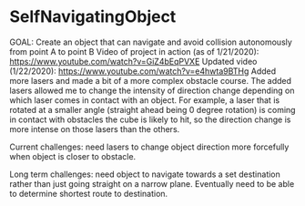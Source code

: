 # SelfNavigatingObject
GOAL: Create an object that can navigate and avoid collision autonomously from point A to point B
Video of project in action (as of 1/21/2020): https://www.youtube.com/watch?v=GiZ4bEqPVXE
Updated video (1/22/2020): https://www.youtube.com/watch?v=e4hwta9BTHg
  Added more lasers and made a bit of a more complex obstacle course. The added lasers allowed me to change the intensity of direction change depending on which laser comes in contact with an object. For example, a laser that is rotated at a smaller angle (straight ahead being 0 degree rotation) is coming in contact with obstacles the cube is likely to hit, so the direction change is more intense on those lasers than the others. 

Current challenges: need lasers to change object direction more forcefully when object is closer to obstacle.

Long term challenges: need object to navigate towards a set destination rather than just going straight on a narrow plane. Eventually need to be able to determine shortest route to destination.
